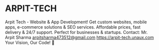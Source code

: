 # ARPIT-TECH
Arpit Tech - Website &amp; App Development! Get custom websites, mobile apps, e-commerce solutions &amp; SEO services. Affordable prices, fast delivery &amp; 24/7 support. Perfect for businesses &amp; startups.  Contact: Mr. Arpit Sharma arpitsharma473512@gmail.com https://arpit-tech.unaux.com  Your Vision, Our Code! 🚀
